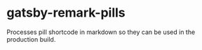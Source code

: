 # gatsby-remark-pills

Processes pill shortcode in markdown so they can be used in the production build.

